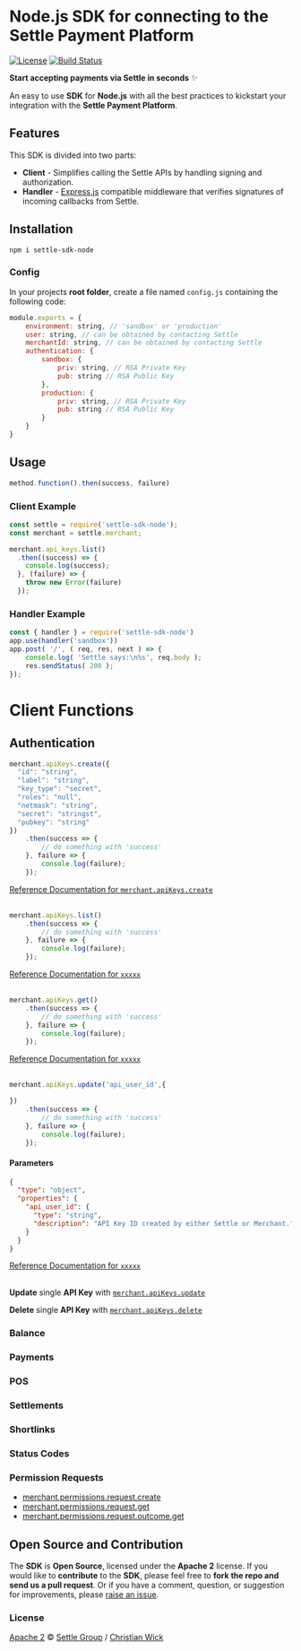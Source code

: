 # Node.js SDK for connecting to the Settle Payment Platform

[![License](https://img.shields.io/badge/license-Apache%202-brightgreen.svg)](https://github.com/SettleAPI/settle-sdk-node/blob/master/LICENSE)
[![Build Status](https://travis-ci.com/SettleAPI/settle-sdk-node.svg?branch=master)](https://travis-ci.com/SettleAPI/settle-sdk-node)

**Start accepting payments via Settle in seconds** ✨

An easy to use **SDK** for **Node.js** with all the best practices to kickstart your integration with the **Settle Payment Platform**.

## Features

This SDK is divided into two parts:

* **Client** - Simplifies calling the Settle APIs by handling signing and authorization.
* **Handler** - [Express.js](https://expressjs.com/) compatible middleware that verifies signatures of incoming callbacks from Settle.

## Installation

`npm i settle-sdk-node`

### Config

In your projects  **root folder**, create a file named `config.js` containing the following code:

```js
module.exports = {
    environment: string, // 'sandbox' or 'production'
    user: string, // can be obtained by contacting Settle
    merchantId: string, // can be obtained by contacting Settle
    authentication: {
        sandbox: {
            priv: string, // RSA Private Key
            pub: string // RSA Public Key
        },
        production: {
            priv: string, // RSA Private Key
            pub: string // RSA Public Key
        }
    }
}
```

## Usage

```js
method.function().then(success, failure)
```

### Client Example

```js
const settle = require('settle-sdk-node');
const merchant = settle.merchant;

merchant.api_keys.list()
  .then((success) => {
    console.log(success);
  }, (failure) => {
    throw new Error(failure)
  });
```

### Handler Example

```js
const { handler } = require('settle-sdk-node')
app.use(handler('sandbox'))
app.post( '/', ( req, res, next ) => {
    console.log( 'Settle says:\n%s', req.body );
    res.sendStatus( 200 );
});
```
####

# Client Functions

## Authentication

```js title="Create new API Key"
merchant.apiKeys.create({
  "id": "string",
  "label": "string",
  "key_type": "secret",
  "roles": "null",
  "netmask": "string",
  "secret": "stringst",
  "pubkey": "string"
})
    .then(success => {
        // do something with 'success'
    }, failure => {
        console.log(failure);
    });
```

[Reference Documentation for `merchant.apiKeys.create`](./b3A6MTUzOTU0MDk-merchant-api-keys-create)
<br><br>

```js title="List all API Keys"
merchant.apiKeys.list()
    .then(success => {
        // do something with 'success'
    }, failure => {
        console.log(failure);
    });
```
[Reference Documentation for `xxxxx`](xxxxx)
<br><br>

```js title="Get single API Key"
merchant.apiKeys.get()
    .then(success => {
        // do something with 'success'
    }, failure => {
        console.log(failure);
    });
```
[Reference Documentation for `xxxxx`](xxxxx)
<br><br>

```js title="Update single API Key"
merchant.apiKeys.update('api_user_id',{

})
    .then(success => {
        // do something with 'success'
    }, failure => {
        console.log(failure);
    });
```
#### Parameters
```json json_schema
{
  "type": "object",
  "properties": {
    "api_user_id": {
      "type": "string",
      "description": "API Key ID created by either Settle or Merchant."
    }
  }
}
```
[Reference Documentation for `xxxxx`](xxxxx)
<br><br>



**Update** single **API Key** with [`merchant.apiKeys.update`]()


**Delete** single **API Key** with [`merchant.apiKeys.delete`]()

### Balance

### Payments

### POS

### Settlements

### Shortlinks

### Status Codes

### Permission Requests

- [merchant.permissions.request.create](./b3A6Mjk5NjUxNTk-merchant-permissions-request-create)
- [merchant.permissions.request.get](./b3A6Mjk5NjUxNjA-merchant-permissions-request-get)
- [merchant.permissions.request.outcome.get](./b3A6MzE5MjkxOTE-merchant-permissions-request-outcome-get)

<!-- ### OAuth 2.0 Authorization Framework - Coming Soon

- [oauth2.auth.code](https://settle.dev/api/reference/rest/v1/oauth2.auth.code/)
- [oauth2.auth.request](https://settle.dev/api/reference/rest/v1/oauth2.auth.request/)
- [oauth2.auth.token](https://settle.dev/api/reference/rest/v1/oauth2.auth.token/)
- [oauth2.error](https://settle.dev/api/reference/rest/v1/oauth2.error/)
- [oauth2.qrImage](https://settle.dev/api/reference/rest/v1/oauth2.qrImage/)
- [oauth2.user.info](https://settle.dev/api/reference/rest/v1/oauth2.user.info/) -->


## Open Source and Contribution

The **SDK** is **Open Source**, licensed under the **Apache 2** license. If you would like to **contribute** to the **SDK**, please feel free to **fork the repo and send us a pull request**. Or if you have a comment, question, or suggestion for improvements, please [raise an issue](https://github.com/SettleAPI/settle-sdk-node/issues).

### License
[Apache 2](https://github.com/SettleAPI/settle-sdk-node/blob/master/LICENSE) © [Settle Group](https://settle.eu/) / [Christian Wick](https://github.com/iamchriswick)

